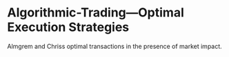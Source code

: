 # Algorithmic-Trading—Optimal Execution Strategies
Almgrem and Chriss optimal transactions in the presence of market impact.
